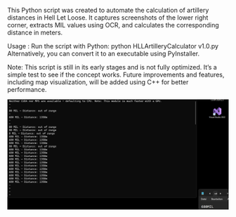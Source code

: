 This Python script was created to automate the calculation of artillery distances in Hell Let Loose. It captures screenshots of the lower right corner, extracts MIL values using OCR, and calculates the corresponding distance in meters.

Usage : 
Run the script with Python:
python HLLArtilleryCalculator v1.0.py
Alternatively, you can convert it to an executable using PyInstaller.

Note:
This script is still in its early stages and is not fully optimized. 
It’s a simple test to see if the concept works. Future improvements and features, including map visualization, will be added using C++ for better performance.


![Screenshot](assets/screenshot.png)
